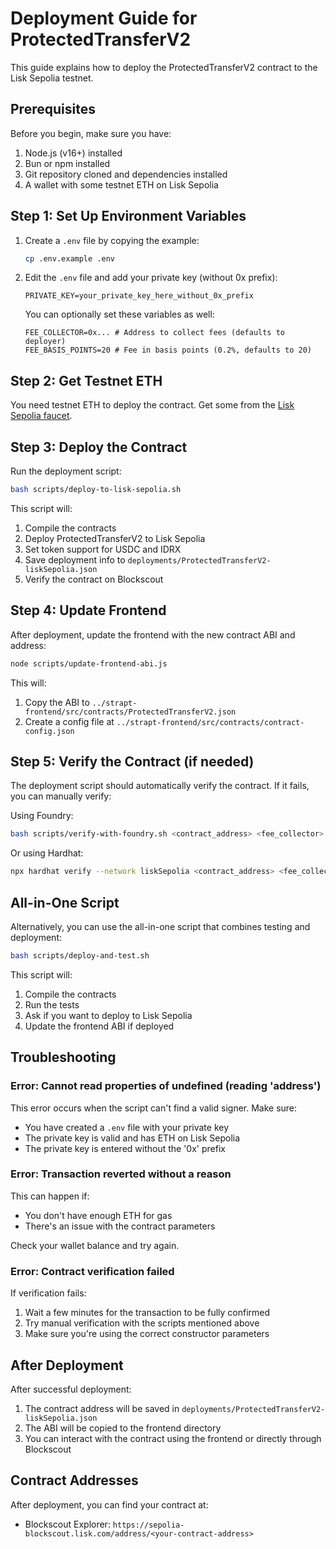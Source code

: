 # Deployment Guide for ProtectedTransferV2

This guide explains how to deploy the ProtectedTransferV2 contract to the Lisk Sepolia testnet.

## Prerequisites

Before you begin, make sure you have:

1. Node.js (v16+) installed
2. Bun or npm installed
3. Git repository cloned and dependencies installed
4. A wallet with some testnet ETH on Lisk Sepolia

## Step 1: Set Up Environment Variables

1. Create a `.env` file by copying the example:
   ```bash
   cp .env.example .env
   ```

2. Edit the `.env` file and add your private key (without 0x prefix):
   ```
   PRIVATE_KEY=your_private_key_here_without_0x_prefix
   ```

   You can optionally set these variables as well:
   ```
   FEE_COLLECTOR=0x... # Address to collect fees (defaults to deployer)
   FEE_BASIS_POINTS=20 # Fee in basis points (0.2%, defaults to 20)
   ```

## Step 2: Get Testnet ETH

You need testnet ETH to deploy the contract. Get some from the [Lisk Sepolia faucet](https://faucet.sepolia-api.lisk.com/).

## Step 3: Deploy the Contract

Run the deployment script:

```bash
bash scripts/deploy-to-lisk-sepolia.sh
```

This script will:
1. Compile the contracts
2. Deploy ProtectedTransferV2 to Lisk Sepolia
3. Set token support for USDC and IDRX
4. Save deployment info to `deployments/ProtectedTransferV2-liskSepolia.json`
5. Verify the contract on Blockscout

## Step 4: Update Frontend

After deployment, update the frontend with the new contract ABI and address:

```bash
node scripts/update-frontend-abi.js
```

This will:
1. Copy the ABI to `../strapt-frontend/src/contracts/ProtectedTransferV2.json`
2. Create a config file at `../strapt-frontend/src/contracts/contract-config.json`

## Step 5: Verify the Contract (if needed)

The deployment script should automatically verify the contract. If it fails, you can manually verify:

Using Foundry:
```bash
bash scripts/verify-with-foundry.sh <contract_address> <fee_collector> <fee_basis_points>
```

Or using Hardhat:
```bash
npx hardhat verify --network liskSepolia <contract_address> <fee_collector> <fee_basis_points>
```

## All-in-One Script

Alternatively, you can use the all-in-one script that combines testing and deployment:

```bash
bash scripts/deploy-and-test.sh
```

This script will:
1. Compile the contracts
2. Run the tests
3. Ask if you want to deploy to Lisk Sepolia
4. Update the frontend ABI if deployed

## Troubleshooting

### Error: Cannot read properties of undefined (reading 'address')

This error occurs when the script can't find a valid signer. Make sure:
- You have created a `.env` file with your private key
- The private key is valid and has ETH on Lisk Sepolia
- The private key is entered without the '0x' prefix

### Error: Transaction reverted without a reason

This can happen if:
- You don't have enough ETH for gas
- There's an issue with the contract parameters

Check your wallet balance and try again.

### Error: Contract verification failed

If verification fails:
1. Wait a few minutes for the transaction to be fully confirmed
2. Try manual verification with the scripts mentioned above
3. Make sure you're using the correct constructor parameters

## After Deployment

After successful deployment:

1. The contract address will be saved in `deployments/ProtectedTransferV2-liskSepolia.json`
2. The ABI will be copied to the frontend directory
3. You can interact with the contract using the frontend or directly through Blockscout

## Contract Addresses

After deployment, you can find your contract at:
- Blockscout Explorer: `https://sepolia-blockscout.lisk.com/address/<your-contract-address>`
